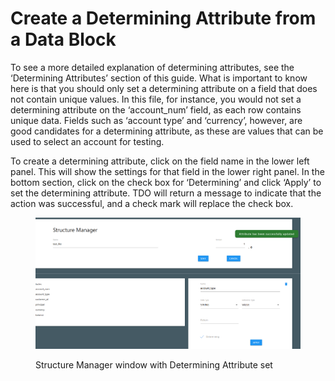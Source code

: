 # Create a Determining Attribute from a Data Block

To see a more detailed explanation of determining attributes, see the ‘Determining Attributes’ section of this guide.  What is important to know here is that you should only set a determining attribute on a field that does not contain unique values.  In this file, for instance, you would not set a determining attribute on the ‘account\_num’ field, as each row  contains unique data.  Fields such as ‘account type’ and ‘currency’, however, are good candidates for a determining attribute, as these are values that can be used to select an account for testing.

To create a determining attribute, click on the field name in the lower left panel.  This will show the settings for that field in the lower right panel.  In the bottom section, click on the check box for ‘Determining’ and click ‘Apply’ to set the determining attribute.  TDO will return a message to indicate that the action was successful, and a check mark will replace the check box.

<figure><img src="../../../../../../.gitbook/assets/image (15) (1) (1).png" alt=""><figcaption><p>Structure Manager window with Determining Attribute set</p></figcaption></figure>

